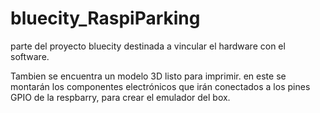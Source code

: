 # bluecity_RaspiParking
parte del proyecto bluecity destinada a vincular el hardware con el software.<br>

Tambien se encuentra un modelo 3D listo para imprimir.
en este se montarán los componentes electrónicos que irán conectados
a los pines GPIO de la respbarry, para crear el emulador del box.
